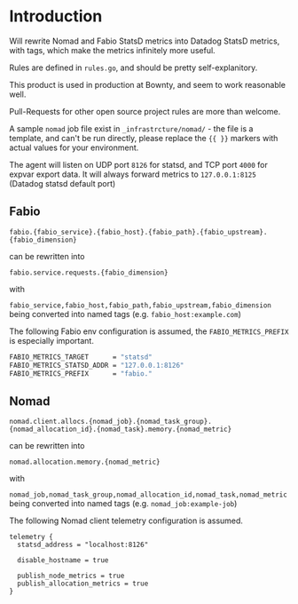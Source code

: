 # Introduction

Will rewrite Nomad and Fabio StatsD metrics into Datadog StatsD metrics, with tags, which make the metrics infinitely more useful.

Rules are defined in `rules.go`, and should be pretty self-explanitory.

This product is used in production at Bownty, and seem to work reasonable well.

Pull-Requests for other open source project rules are more than welcome.

A sample `nomad` job file exist in `_infrastrcture/nomad/` - the file is a template, and can't be run directly, please replace the `{{ }}` markers with actual values for your environment.

The agent will listen on UDP port `8126` for statsd, and TCP port `4000` for expvar export data. It will always forward metrics to `127.0.0.1:8125` (Datadog statsd default port)

## Fabio

`fabio.{fabio_service}.{fabio_host}.{fabio_path}.{fabio_upstream}.{fabio_dimension}`

can be rewritten into

`fabio.service.requests.{fabio_dimension}`

with

`fabio_service,fabio_host,fabio_path,fabio_upstream,fabio_dimension` being converted into named tags (e.g. `fabio_host:example.com`)

The following Fabio env configuration is assumed, the `FABIO_METRICS_PREFIX` is especially important.

```bash
FABIO_METRICS_TARGET      = "statsd"
FABIO_METRICS_STATSD_ADDR = "127.0.0.1:8126"
FABIO_METRICS_PREFIX      = "fabio."
```

## Nomad

`nomad.client.allocs.{nomad_job}.{nomad_task_group}.{nomad_allocation_id}.{nomad_task}.memory.{nomad_metric}`

can be rewritten into

`nomad.allocation.memory.{nomad_metric}`

with

`nomad_job,nomad_task_group,nomad_allocation_id,nomad_task,nomad_metric` being converted into named tags (e.g. `nomad_job:example-job`)

The following Nomad client telemetry configuration is assumed.

```hcl
telemetry {
  statsd_address = "localhost:8126"

  disable_hostname = true

  publish_node_metrics = true
  publish_allocation_metrics = true
}
```